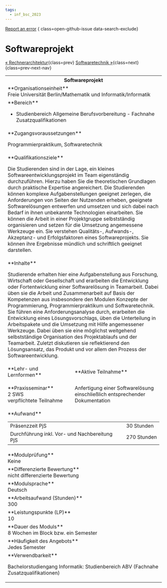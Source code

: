 ```yaml
---
tags:
  - inf_bsc_2023
---
```

[Report an error](https://github.com/SGSSGene/FUB-SUP/issues/new?title=Error%20in%20%22Softwareprojekt%22&body=There%20seems%20to%20be%20an%20error%20in%20module%20%22Softwareprojekt%22%2E%0A%0A%3CDescribe%20here%20a%20slightly%20more%20detailed%20description%20of%20what%20is%20wrong%3E&labels=bug)
{ class=open-github-issue data-search-exclude}

# Softwareprojekt

[« Rechnerarchitektur](Rechnerarchitektur.md){class=prev}
[Softwaretechnik »](Softwaretechnik.md){class=next}
{class=prev-next-nav}

<table markdown id="moduledesc">
<tr markdown class="moduledesc_head"><th colspan="2">Softwareprojekt </th></tr>
<tr markdown><td colspan="2">**Organisationseinheit**   <br>Freie Universität Berlin/Mathematik und Informatik/Informatik</td></tr>

<tr markdown><td colspan="2">**Bereich**<br>


- Studienbereich Allgemeine Berufsvorbereitung - Fachnahe Zusatzqualifikationen

</td></tr>

<tr markdown><td colspan="2">**Zugangsvoraussetzungen** <br>

Programmierpraktikum, Softwaretechnik


</td></tr>
<tr markdown><td colspan="2">**Qualifikationsziele**    <br>

Die Studierenden sind in der Lage, ein kleines Softwareentwicklungsprojekt
im Team eigenständig durchzuführen. Hierzu haben Sie die theoretischen
Grundlagen durch praktische Expertise angereichert. Die Studierenden können
komplexe Aufgabenstellungen geeignet zerlegen, die Anforderungen von Seiten
der Nutzenden erheben, geeignete Softwarelösungen entwerfen und umsetzen und
sich dabei nach Bedarf in ihnen unbekannte Technologien einarbeiten. Sie
können die Arbeit in einer Projektgruppe selbstständig organisieren und
setzen für die Umsetzung angemessene Werkzeuge ein. Sie verstehen
Qualitäts-, Aufwands-, Akzeptanz- und Erfolgsfaktoren eines
Softwareprojekts. Sie können ihre Ergebnisse mündlich und schriftlich
geeignet darstellen.


</td></tr>
<tr markdown><td colspan="2">**Inhalte**                <br>

Studierende erhalten hier eine Aufgabenstellung aus Forschung, Wirtschaft
oder Gesellschaft und erarbeiten die Entwicklung oder Fortentwicklung einer
Softwarelösung in Teamarbeit. Dabei üben sie die Arbeit und Zusammenarbeit
auf Basis der Kompetenzen aus insbesondere den Modulen Konzepte der
Programmierung, Programmierpraktikum und Softwaretechnik. Sie führen eine
Anforderungsanalyse durch, erarbeiten die Entwicklung eines
Lösungsvorschlags, üben die Unterteilung in Arbeitspakete und die Umsetzung
mit Hilfe angemessener Werkzeuge. Dabei üben sie eine möglichst weitgehend
selbstständige Organisation des Projektablaufs und der Teamarbeit. Zuletzt
diskutieren sie reflektierend den Lösungsansatz, das Produkt und vor allem
den Prozess der Softwareentwicklung.


</td></tr>

<tr markdown><td>**Lehr- und Lernformen**</td><td>**Aktive Teilnahme**</td></tr>
<tr markdown><td> **Praxisseminar** <br>2 SWS <br> verpflichtete Teilnahme</td><td>

Anfertigung einer Softwarelösung einschließlich entsprechender Dokumentation
</td></tr>
<tr markdown><td colspan="2">**Aufwand**                <br>
<table class="aufwand_table">
<tr><td>Präsenzzeit PjS</td><td>30 Stunden</td></tr>
<tr><td>Durchführung inkl. Vor- und Nachbereitung PjS</td><td>270 Stunden</td></tr>
</table>

</td></tr>
<tr markdown><td colspan="2">**Modulprüfung**             <br>Keine


</td></tr>
<tr markdown><td colspan="2">**Differenzierte Bewertung** <br>nicht differenzierte Bewertung

</td></tr>
<tr markdown><td colspan="2">**Modulsprache**             <br>Deutsch</td></tr>
<tr markdown><td colspan="2">**Arbeitsaufwand (Stunden)** <br>300</td></tr>
<tr markdown><td colspan="2">**Leistungspunkte (LP)**     <br>10</td></tr>
<tr markdown><td colspan="2">**Dauer des Moduls**         <br>8 Wochen im Block bzw. ein Semester</td></tr>
<tr markdown><td colspan="2">**Häufigkeit des Angebots**  <br>Jedes Semester</td></tr>
<tr markdown><td colspan="2">**Verwendbarkeit**           <br>

Bachelorstudiengang Informatik: Studienbereich ABV (Fachnahe
Zusatzqualifikationen)


</td></tr>


</table>
